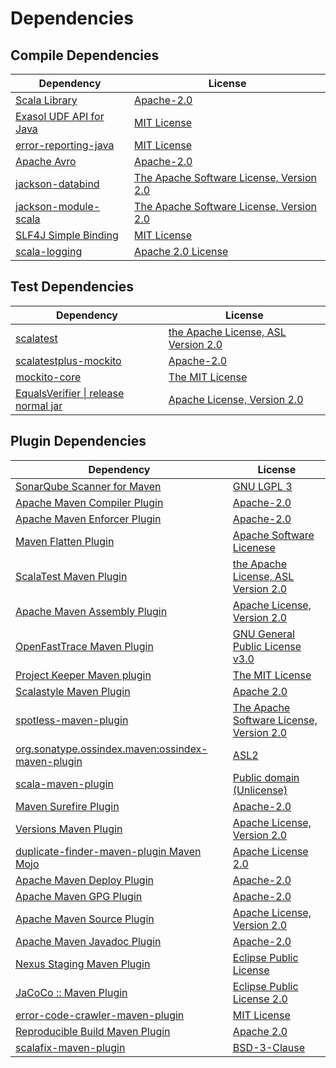 <!-- @formatter:off -->
# Dependencies

## Compile Dependencies

| Dependency                   | License                                       |
| ---------------------------- | --------------------------------------------- |
| [Scala Library][0]           | [Apache-2.0][1]                               |
| [Exasol UDF API for Java][2] | [MIT License][3]                              |
| [error-reporting-java][4]    | [MIT License][5]                              |
| [Apache Avro][6]             | [Apache-2.0][7]                               |
| [jackson-databind][8]        | [The Apache Software License, Version 2.0][7] |
| [jackson-module-scala][9]    | [The Apache Software License, Version 2.0][7] |
| [SLF4J Simple Binding][10]   | [MIT License][11]                             |
| [scala-logging][12]          | [Apache 2.0 License][13]                      |

## Test Dependencies

| Dependency                                 | License                                   |
| ------------------------------------------ | ----------------------------------------- |
| [scalatest][14]                            | [the Apache License, ASL Version 2.0][15] |
| [scalatestplus-mockito][16]                | [Apache-2.0][15]                          |
| [mockito-core][17]                         | [The MIT License][18]                     |
| [EqualsVerifier \| release normal jar][19] | [Apache License, Version 2.0][7]          |

## Plugin Dependencies

| Dependency                                              | License                                       |
| ------------------------------------------------------- | --------------------------------------------- |
| [SonarQube Scanner for Maven][20]                       | [GNU LGPL 3][21]                              |
| [Apache Maven Compiler Plugin][22]                      | [Apache-2.0][7]                               |
| [Apache Maven Enforcer Plugin][23]                      | [Apache-2.0][7]                               |
| [Maven Flatten Plugin][24]                              | [Apache Software Licenese][7]                 |
| [ScalaTest Maven Plugin][25]                            | [the Apache License, ASL Version 2.0][15]     |
| [Apache Maven Assembly Plugin][26]                      | [Apache License, Version 2.0][7]              |
| [OpenFastTrace Maven Plugin][27]                        | [GNU General Public License v3.0][28]         |
| [Project Keeper Maven plugin][29]                       | [The MIT License][30]                         |
| [Scalastyle Maven Plugin][31]                           | [Apache 2.0][13]                              |
| [spotless-maven-plugin][32]                             | [The Apache Software License, Version 2.0][7] |
| [org.sonatype.ossindex.maven:ossindex-maven-plugin][33] | [ASL2][34]                                    |
| [scala-maven-plugin][35]                                | [Public domain (Unlicense)][36]               |
| [Maven Surefire Plugin][37]                             | [Apache-2.0][7]                               |
| [Versions Maven Plugin][38]                             | [Apache License, Version 2.0][7]              |
| [duplicate-finder-maven-plugin Maven Mojo][39]          | [Apache License 2.0][13]                      |
| [Apache Maven Deploy Plugin][40]                        | [Apache-2.0][7]                               |
| [Apache Maven GPG Plugin][41]                           | [Apache-2.0][7]                               |
| [Apache Maven Source Plugin][42]                        | [Apache License, Version 2.0][7]              |
| [Apache Maven Javadoc Plugin][43]                       | [Apache-2.0][7]                               |
| [Nexus Staging Maven Plugin][44]                        | [Eclipse Public License][45]                  |
| [JaCoCo :: Maven Plugin][46]                            | [Eclipse Public License 2.0][47]              |
| [error-code-crawler-maven-plugin][48]                   | [MIT License][49]                             |
| [Reproducible Build Maven Plugin][50]                   | [Apache 2.0][34]                              |
| [scalafix-maven-plugin][51]                             | [BSD-3-Clause][52]                            |

[0]: https://www.scala-lang.org/
[1]: https://www.apache.org/licenses/LICENSE-2.0
[2]: https://github.com/exasol/udf-api-java/
[3]: https://github.com/exasol/udf-api-java/blob/main/LICENSE
[4]: https://github.com/exasol/error-reporting-java/
[5]: https://github.com/exasol/error-reporting-java/blob/main/LICENSE
[6]: https://avro.apache.org
[7]: https://www.apache.org/licenses/LICENSE-2.0.txt
[8]: https://github.com/FasterXML/jackson
[9]: https://github.com/FasterXML/jackson-module-scala
[10]: http://www.slf4j.org
[11]: http://www.opensource.org/licenses/mit-license.php
[12]: https://github.com/lightbend/scala-logging
[13]: http://www.apache.org/licenses/LICENSE-2.0.html
[14]: http://www.scalatest.org
[15]: http://www.apache.org/licenses/LICENSE-2.0
[16]: https://github.com/scalatest/scalatestplus-mockito
[17]: https://github.com/mockito/mockito
[18]: https://github.com/mockito/mockito/blob/main/LICENSE
[19]: https://www.jqno.nl/equalsverifier
[20]: http://sonarsource.github.io/sonar-scanner-maven/
[21]: http://www.gnu.org/licenses/lgpl.txt
[22]: https://maven.apache.org/plugins/maven-compiler-plugin/
[23]: https://maven.apache.org/enforcer/maven-enforcer-plugin/
[24]: https://www.mojohaus.org/flatten-maven-plugin/
[25]: https://www.scalatest.org/user_guide/using_the_scalatest_maven_plugin
[26]: https://maven.apache.org/plugins/maven-assembly-plugin/
[27]: https://github.com/itsallcode/openfasttrace-maven-plugin
[28]: https://www.gnu.org/licenses/gpl-3.0.html
[29]: https://github.com/exasol/project-keeper/
[30]: https://github.com/exasol/project-keeper/blob/main/LICENSE
[31]: http://www.scalastyle.org
[32]: https://github.com/diffplug/spotless
[33]: https://sonatype.github.io/ossindex-maven/maven-plugin/
[34]: http://www.apache.org/licenses/LICENSE-2.0.txt
[35]: http://github.com/davidB/scala-maven-plugin
[36]: http://unlicense.org/
[37]: https://maven.apache.org/surefire/maven-surefire-plugin/
[38]: https://www.mojohaus.org/versions/versions-maven-plugin/
[39]: https://basepom.github.io/duplicate-finder-maven-plugin
[40]: https://maven.apache.org/plugins/maven-deploy-plugin/
[41]: https://maven.apache.org/plugins/maven-gpg-plugin/
[42]: https://maven.apache.org/plugins/maven-source-plugin/
[43]: https://maven.apache.org/plugins/maven-javadoc-plugin/
[44]: http://www.sonatype.com/public-parent/nexus-maven-plugins/nexus-staging/nexus-staging-maven-plugin/
[45]: http://www.eclipse.org/legal/epl-v10.html
[46]: https://www.jacoco.org/jacoco/trunk/doc/maven.html
[47]: https://www.eclipse.org/legal/epl-2.0/
[48]: https://github.com/exasol/error-code-crawler-maven-plugin/
[49]: https://github.com/exasol/error-code-crawler-maven-plugin/blob/main/LICENSE
[50]: http://zlika.github.io/reproducible-build-maven-plugin
[51]: https://github.com/evis/scalafix-maven-plugin
[52]: https://opensource.org/licenses/BSD-3-Clause
